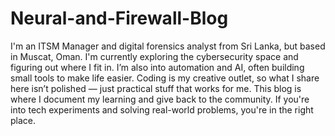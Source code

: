 # Neural-and-Firewall-Blog

I'm an ITSM Manager and digital forensics analyst from Sri Lanka, but based in Muscat, Oman. I'm currently exploring the cybersecurity space and figuring out where I fit in. I’m also into automation and AI, often building small tools to make life easier. Coding is my creative outlet, so what I share here isn’t polished — just practical stuff that works for me. This blog is where I document my learning and give back to the community. If you're into tech experiments and solving real-world problems, you're in the right place.

